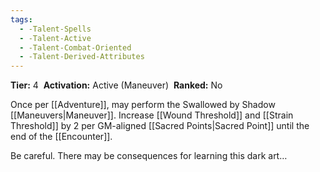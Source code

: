 ```yaml
---
tags:
  - -Talent-Spells
  - -Talent-Active
  - -Talent-Combat-Oriented
  - -Talent-Derived-Attributes
---
```

**Tier:** 4 
**Activation:** Active (Maneuver) 
**Ranked:** No 

Once per [[Adventure]], may perform the Swallowed by Shadow [[Maneuvers|Maneuver]]. Increase [[Wound Threshold]] and [[Strain Threshold]] by 2 per GM-aligned [[Sacred Points|Sacred Point]] until the end of the [[Encounter]].

Be careful. There may be consequences for learning this dark art…